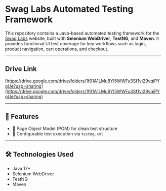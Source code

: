 # Swag Labs Automated Testing Framework

This repository contains a Java-based automated testing framework for the [Swag Labs]([https://www.saucedemo.com/](https://www.saucedemo.com/v1/index.html)) website, built with **Selenium WebDriver**, **TestNG**, and **Maven**. It provides functional UI test coverage for key workflows such as login, product navigation, cart operations, and checkout.

---

## Drive Link
[https://drive.google.com/drive/folders/1f01A1LMu8YI5WWFu3Sf1vi29vqiPYgUe?usp=sharing](https://drive.google.com/drive/folders/1f01A1LMu8YI5WWFu3Sf1vi29vqiPYgUe?usp=sharing)

---

## 📌 Features

- 🔄 Page Object Model (POM) for clean test structure
- 🔧 Configurable test execution via `testng.xml`

---

## 🛠️ Technologies Used

- Java 17+
- Selenium WebDriver
- TestNG
- Maven
